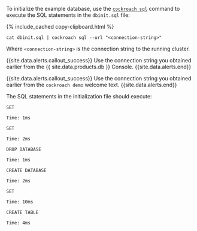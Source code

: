 
To initialize the example database, use the [`cockroach sql`](cockroach-sql.html) command to execute the SQL statements in the `dbinit.sql` file:

{% include_cached copy-clipboard.html %}
~~~ shell
cat dbinit.sql | cockroach sql --url "<connection-string>"
~~~

Where `<connection-string>` is the connection string to the running cluster.

<div class="filter-content" markdown="1" data-scope="cockroachcloud">

{{site.data.alerts.callout_success}}
Use the connection string you obtained earlier from the {{ site.data.products.db }} Console.
{{site.data.alerts.end}}

</div>

<div class="filter-content" markdown="1" data-scope="local">

{{site.data.alerts.callout_success}}
Use the connection string you obtained earlier from the `cockroach demo` welcome text.
{{site.data.alerts.end}}

</div>

The SQL statements in the initialization file should execute:

~~~
SET

Time: 1ms

SET

Time: 2ms

DROP DATABASE

Time: 1ms

CREATE DATABASE

Time: 2ms

SET

Time: 10ms

CREATE TABLE

Time: 4ms
~~~
